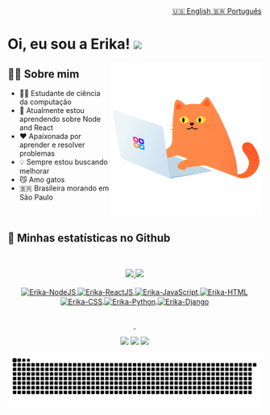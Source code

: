 <div align="right">
  <table align="right">
   <tr><a href="README.md"> 🇺🇸 English</a></tr>
   <tr><a href="README_pt.md"> 🇧🇷 Português</a></tr>
  </table>
</div>

# Oi, eu sou a Erika! <img src="https://media.giphy.com/media/hvRJCLFzcasrR4ia7z/giphy.gif" width="30px">

<img align="right" alt="cat-coding" src="https://raw.githubusercontent.com/erika0liveira/erika0liveira/main/coding.gif?token=GHSAT0AAAAAABRCXJJAJTSBF4V6XUE7Q3JQYQLDBAQ" width="300px" />

## 👧🏻 Sobre mim
  - 👩‍💻 Estudante de ciência da computação
  - 🌱 Atualmente estou aprendendo sobre Node and React
  - ❤️ Apaixonada por aprender e resolver problemas
  - 💡 Sempre estou buscando melhorar
  - 😼 Amo gatos
  - 🇧🇷 Brasileira morando em São Paulo

&nbsp;
## 📖 Minhas estatísticas no Github
&nbsp;
<div align="center">
  <a href="https://github.com/erika0liveira">
  <img height="180em" src="https://github-readme-stats.vercel.app/api?username=erika0liveira&show_icons=true&theme=dracula&include_all_commits=true&count_private=true"/>
  <img height="180em" src="https://github-readme-stats.vercel.app/api/top-langs/?username=erika0liveira&layout=compact&langs_count=7&theme=dracula"/>
    
  <div style="display: inline_block"><br>
    <img align="center" alt="Erika-NodeJS" height="30" width="40" src="https://cdn.jsdelivr.net/gh/devicons/devicon/icons/nodejs/nodejs-original.svg" />
    <img align="center" alt="Erika-ReactJS" height="30" width="40" src="https://cdn.jsdelivr.net/gh/devicons/devicon/icons/react/react-original.svg" />
    <img align="center" alt="Erika-JavaScript" height="30" width="40" src="https://cdn.jsdelivr.net/gh/devicons/devicon/icons/javascript/javascript-original.svg" />
    <img align="center" alt="Erika-HTML" height="30" width="40" src="https://cdn.jsdelivr.net/gh/devicons/devicon/icons/html5/html5-plain-wordmark.svg" />
    <img align="center" alt="Erika-CSS" height="30" width="40" src="https://cdn.jsdelivr.net/gh/devicons/devicon/icons/css3/css3-plain-wordmark.svg" />
    <img align="center" alt="Erika-Python" height="30" width="40" src="https://cdn.jsdelivr.net/gh/devicons/devicon/icons/python/python-original.svg" />
    <img align="center" alt="Erika-Django" height="60" width="40" src="https://cdn.jsdelivr.net/gh/devicons/devicon/icons/django/django-original.svg" />
</div>

##
&nbsp;
    
<div>
  <a href="https://www.instagram.com/_erika0liveira/" target="_blank"><img src="https://img.shields.io/badge/-Instagram-%23E4405F?style=for-the-badge&logo=instagram&logoColor=white" target="_blank"></a>
  <a href="https://www.linkedin.com/in/erika-a-oliveira" target="_blank"><img src="https://img.shields.io/badge/-LinkedIn-%230077B5?style=for-the-badge&logo=linkedin&logoColor=white" target="_blank"></a> 
  <a href = "mailto:erikaalves018@gmail.com"><img src="https://img.shields.io/badge/-Gmail-%23333?style=for-the-badge&logo=gmail&logoColor=white" target="_blank">
  
  ![Snake animation](https://github.com/erika0liveira/erika0liveira/blob/output/github-contribution-grid-snake.svg)
 
</div>
